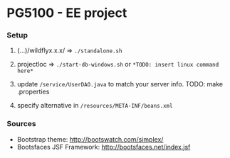 # PG5100 - EE project

### Setup
1) (...)/wildflyx.x.x/ => ```./standalone.sh```

2) projectloc => ```./start-db-windows.sh``` or ```*TODO: insert linux command here*```

3) update ```/service/UserDAO.java``` to match your server info. TODO: make .properties

4) specify alternative in ```/resources/META-INF/beans.xml```

### Sources
- Bootstrap theme: http://bootswatch.com/simplex/
- Bootsfaces JSF Framework: http://bootsfaces.net/index.jsf
